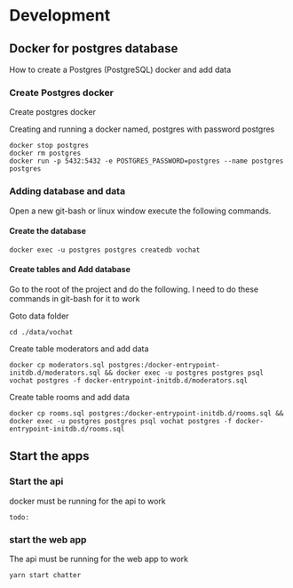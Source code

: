 # Development

## Docker for postgres database
How to create a Postgres (PostgreSQL) docker and add data

### Create Postgres docker
Create postgres docker

Creating and running a docker named, postgres with password postgres
```
docker stop postgres
docker rm postgres
docker run -p 5432:5432 -e POSTGRES_PASSWORD=postgres --name postgres postgres
```
### Adding database and data
Open a new git-bash or linux window execute the following commands.

#### Create the database
```
docker exec -u postgres postgres createdb vochat
```

#### Create tables and Add database

Go to the root of the project and do the following.
I need to do these commands in git-bash for it to work

Goto data folder
```
cd ./data/vochat
```

Create table moderators and add data
```
docker cp moderators.sql postgres:/docker-entrypoint-initdb.d/moderators.sql && docker exec -u postgres postgres psql vochat postgres -f docker-entrypoint-initdb.d/moderators.sql
```

Create table rooms and add data
```
docker cp rooms.sql postgres:/docker-entrypoint-initdb.d/rooms.sql && docker exec -u postgres postgres psql vochat postgres -f docker-entrypoint-initdb.d/rooms.sql
```

## Start the apps

### Start the api
docker must be running for the api to work
```
todo:
```

### start the web app
The api must be running for the web app to work
```
yarn start chatter
```